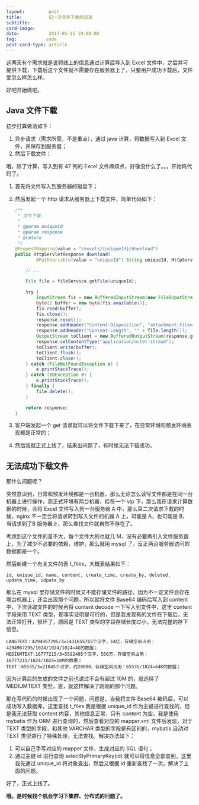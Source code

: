 ```yaml
---
layout:         post
title:          记一次文件下载的尬途
subtitle:       
card-image:     
date:           2017-05-15 19:00:00
tag:           code
post-card-type: article
---
```


这两天有个需求就是说将线上的信息通过计算后导入到 Excel 文件中，之后并可提供下载，下载后这个文件就不需要存在服务器上了，只要用户成功下载后，文件爱怎么样怎么样。

好吧开始做吧。


## Java 文件下载

初步打算做法如下：

1. 异步请求（需求所需，不是重点），通过 java 计算，将数据写入到 Excel 文件，并保存到服务器；
2. 然后下载文件；

哦，除了计算，写入到有 47 列的 Excel 文件麻烦点，好像没什么了。。。开始码代码了。

1. 首先将文件写入到服务器的磁盘下；
2. 然后发起一个 http 请求从服务器上下载文件，简单代码如下：

    ```java
    /**
     * 文件下载
     *
     * @param uniqueId
     * @param response
     * @return
     */
    @RequestMapping(value = "/excels/{uniqueId}/download")
    public HttpServletResponse download(
            @PathVariable(value = "uniqueId") String uniqueId, HttpServletRequest request, HttpServletResponse response) {

        // ...

        File file = fileService.getFile(uniqueId);

        try {
            InputStream fis = new BufferedInputStream(new FileInputStream(file));
            byte[] buffer = new byte[fis.available()];
            fis.read(buffer);
            fis.close();
            response.reset();
            response.addHeader("Content-Disposition", "attachment;filename=" + new String(file.getName()));
            response.addHeader("Content-Length", "" + file.length());
            OutputStream toClient = new BufferedOutputStream(response.getOutputStream());
            response.setContentType("application/octet-stream");
            toClient.write(buffer);
            toClient.flush();
            toClient.close();
        } catch (FileNotFoundException e) {
            e.printStackTrace();
        } catch (IOException e) {
            e.printStackTrace();
        } finally {
            file.delete();
        }

        return response;
    }
    ```
3. 客户端发起一个 get 请求就可以将文件下载下来了，在日常环境和预发环境表现都是正常的；
4. 然后我就正式上线了，结果出问题了，有时候无法下载成功。

## 无法成功下载文件

那什么问题呢？

突然意识到，日常和预发环境都是一台机器，那么无论怎么读写文件都是在同一台机器上进行操作，而正式环境有两台机器，挂在一个 vip 下，那么我在请求计算数据的时候，会将 Excel 文件写入到一台服务器 A 中，那么第二次请求下载的时候，nginx 不一定会将请求转到写入文件的机器 A 上，可能是 A，也可能是 B，当请求到了B 服务器上，那么查找文件就自然不存在了。

考虑到这个文件的量不大，每个文件大的也就几 M，没有必要再引入文件服务器上，为了减少不必要的依赖，维护，那么就用 mysql 了，反正两台服务器访问的数据都是一个。

然后新建一个有关文件的表 t_files，大概表结果如下：

```
id, unique_id, name, content, create_time, create_by, deleted, update_time, udpate_by
```

那么在 mysql 里存储文件的时候又不能存储文件的路径，因为不一定文件会存在哪台机器上，还会出现那个问题，所以就将文件 Base64 编码后写入到 content 中，下次读取文件的时候再将 content decode 一下写入到文件中，这里 content 字段采用 TEXT 类型，那事实证明是可行的，但是我发现有的文件在下载后，无法正常打开，损坏了，原因是 TEXT 类型的字段存储长度过小，无法完整的存下信息。

```
LANGTEXT：4294967295/3=1431655765个汉字，14亿，存储空间占用：4294967295/1024/1024/1024=4G的数据；
MEDIUMTEXT:16777215/3=5592405个汉字，560万，存储空间占用：16777215/1024/1024=16M的数据；
TEXT：65535/3=21845个汉字，约20000，存储空间占用：65535/1024=64K的数据；
```
因为计算后的生成的文件之前也说过不会有超过 10M 的，就选择了 MEDIUMTEXT 类型，恩，就这样解决了刚刚的那个问题。

那在写代码的时候出现了一个问题，问题是，当我将文件 Base64 编码后，可以成功写入数据库，这里查找 t_files 我是根据 unique_id 作为主键进行查找的，但是我无法获取 content 内容，其他信息正常，只有 content 为空。我是使用 mybatis 作为 ORM 进行查询的，然后查看对应的 mapper.xml 文件后发现，对于 TEXT 类型的字段，和其他 VARCHAR 类型的字段是有区别的，mybatis 自动对 TEXT 类型进行了特殊处理，无法查找。解决办法如下：

1. 可以自己手写对应的 mapper 文件，生成对应的 SQL 语句；
2. 通过主键 id 进行查询 selectByPrimaryKey(id) 就可以将信息全部查到，这里我先通过 unique_id 将对象查出，然后又根据 id 重新查找了一次，解决了上面的问题。

好了，正式上线了。

**哦，是时候找个机会学习下集群、分布式的问题了。**
